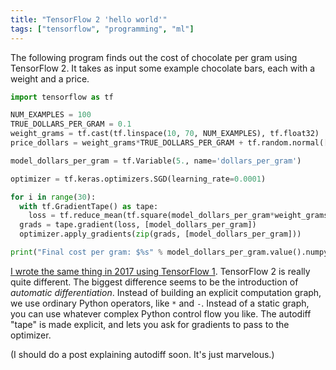 ```yaml
---
title: "TensorFlow 2 'hello world'"
tags: ["tensorflow", "programming", "ml"]
---
```


The following program finds out the cost of chocolate per gram using TensorFlow 2.
It takes as input some example chocolate bars,
each with a weight and a price.

```python
import tensorflow as tf

NUM_EXAMPLES = 100
TRUE_DOLLARS_PER_GRAM = 0.1
weight_grams = tf.cast(tf.linspace(10, 70, NUM_EXAMPLES), tf.float32)
price_dollars = weight_grams*TRUE_DOLLARS_PER_GRAM + tf.random.normal([NUM_EXAMPLES])

model_dollars_per_gram = tf.Variable(5., name='dollars_per_gram')

optimizer = tf.keras.optimizers.SGD(learning_rate=0.0001)

for i in range(30):
  with tf.GradientTape() as tape:
    loss = tf.reduce_mean(tf.square(model_dollars_per_gram*weight_grams - price_dollars))
  grads = tape.gradient(loss, [model_dollars_per_gram])
  optimizer.apply_gradients(zip(grads, [model_dollars_per_gram]))

print("Final cost per gram: $%s" % model_dollars_per_gram.value().numpy())
```

[I wrote the same thing in 2017 using TensorFlow 1](/2017/04/23/tensorflow-helloworld).
TensorFlow 2 is really quite different.
The biggest difference seems to be the introduction of _automatic differentiation_.
Instead of building an explicit computation graph,
we use ordinary Python operators, like `*` and `-`.
Instead of a static graph,
you can use whatever complex Python control flow you like.
The autodiff "tape" is made explicit,
and lets you ask for gradients to pass to the optimizer.

(I should do a post explaining autodiff soon.
It's just marvelous.)